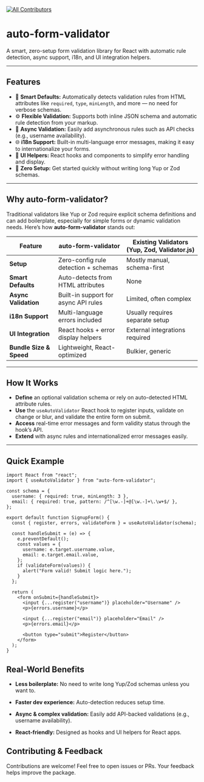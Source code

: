 [![All Contributors](https://img.shields.io/badge/all_contributors-1-orange.svg?style=flat-square)](#contributors-)

# auto-form-validator

A smart, zero-setup form validation library for React with automatic rule detection, async support, i18n, and UI integration helpers.

---

## Features

- 🧠 **Smart Defaults:** Automatically detects validation rules from HTML attributes like `required`, `type`, `minLength`, and more — no need for verbose schemas.  
- ⚙️ **Flexible Validation:** Supports both inline JSON schema and automatic rule detection from your markup.  
- 🔄 **Async Validation:** Easily add asynchronous rules such as API checks (e.g., username availability).  
- 🌐 **i18n Support:** Built-in multi-language error messages, making it easy to internationalize your forms.  
- 💅 **UI Helpers:** React hooks and components to simplify error handling and display.  
- 🚀 **Zero Setup:** Get started quickly without writing long Yup or Zod schemas.

---

## Why auto-form-validator?

Traditional validators like Yup or Zod require explicit schema definitions and can add boilerplate, especially for simple forms or dynamic validation needs. Here’s how **auto-form-validator** stands out:

| Feature                 | auto-form-validator                     | Existing Validators (Yup, Zod, Validator.js)       |
|-------------------------|---------------------------------------|----------------------------------------------------|
| **Setup**               | Zero-config rule detection + schemas  | Mostly manual, schema-first                         |
| **Smart Defaults**      | Auto-detects from HTML attributes     | None                                               |
| **Async Validation**    | Built-in support for async API rules  | Limited, often complex                             |
| **i18n Support**        | Multi-language errors included         | Usually requires separate setup                    |
| **UI Integration**      | React hooks + error display helpers    | External integrations required                      |
| **Bundle Size & Speed** | Lightweight, React-optimized            | Bulkier, generic                                   |

---

## How It Works

- **Define** an optional validation schema or rely on auto-detected HTML attribute rules.  
- **Use** the `useAutoValidator` React hook to register inputs, validate on change or blur, and validate the entire form on submit.  
- **Access** real-time error messages and form validity status through the hook’s API.  
- **Extend** with async rules and internationalized error messages easily.

---

## Quick Example

```tsx
import React from "react";
import { useAutoValidator } from "auto-form-validator";

const schema = {
  username: { required: true, minLength: 3 },
  email: { required: true, pattern: /^[\w.-]+@[\w.-]+\.\w+$/ },
};

export default function SignupForm() {
  const { register, errors, validateForm } = useAutoValidator(schema);

  const handleSubmit = (e) => {
    e.preventDefault();
    const values = {
      username: e.target.username.value,
      email: e.target.email.value,
    };
    if (validateForm(values)) {
      alert("Form valid! Submit logic here.");
    }
  };

  return (
    <form onSubmit={handleSubmit}>
      <input {...register("username")} placeholder="Username" />
      <p>{errors.username}</p>

      <input {...register("email")} placeholder="Email" />
      <p>{errors.email}</p>

      <button type="submit">Register</button>
    </form>
  );
}
```
Real-World Benefits
-------------------

*   **Less boilerplate:** No need to write long Yup/Zod schemas unless you want to.
    
*   **Faster dev experience:** Auto-detection reduces setup time.
    
*   **Async & complex validation:** Easily add API-backed validations (e.g., username availability).

    
*   **React-friendly:** Designed as hooks and UI helpers for React apps.

Contributing & Feedback
-----------------------

Contributions are welcome! Feel free to open issues or PRs. Your feedback helps improve the package.